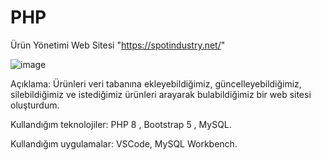 # PHP
Ürün Yönetimi Web Sitesi  "https://spotindustry.net/"

![image](https://github.com/samettalhatozlu/PHP/assets/111143783/7ae0aace-6c8d-4ed4-a9fc-63faf4f87d4f)

Açıklama: Ürünleri veri tabanına ekleyebildiğimiz, güncelleyebildiğimiz, silebildiğimiz
ve istediğimiz ürünleri arayarak bulabildiğimiz bir web sitesi oluşturdum.

Kullandığım teknolojiler: PHP 8 , Bootstrap 5 , MySQL.

Kullandığım uygulamalar: VSCode, MySQL Workbench.
